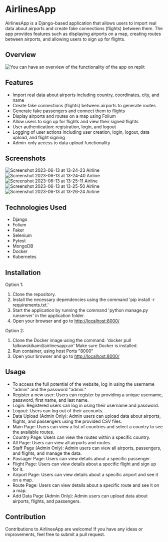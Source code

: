 # AirlinesApp

AirlinesApp is a Django-based application that allows users to import real data about airports and create fake connections (flights) between them. The app provides features such as displaying airports on a map, creating routes between airports, and allowing users to sign up for flights.


## Overview
![You can have an overview of the functionality of the app on replit](https://replit.com/@KamilFalkowski/AirlineAppdjango)


## Features

- Import real data about airports including country, coordinates, city, and name
- Create fake connections (flights) between airports to generate routes
- Generate fake passengers and connect them to flights
- Display airports and routes on a map using Folium
- Allow users to sign up for flights and view their signed flights
- User authentication: registration, login, and logout
- Logging of user actions including user creation, login, logout, data upload, and flight signing
- Admin-only access to data upload functionality

## Screenshots
![Screenshot 2023-06-13 at 13-24-23 Airline](https://github.com/FalkowskiKamil/AirlineApp_django/assets/116383333/6e19260c-2058-4b20-b795-b39826fe708f)
![Screenshot 2023-06-13 at 13-24-40 Airline](https://github.com/FalkowskiKamil/AirlineApp_django/assets/116383333/91519aeb-ab2b-4723-b49d-82e099941ff9)
![Screenshot 2023-06-13 at 13-25-11 Airline](https://github.com/FalkowskiKamil/AirlineApp_django/assets/116383333/f56d16b7-c035-4539-974e-c356d63bd71c)
![Screenshot 2023-06-13 at 13-25-50 Airline](https://github.com/FalkowskiKamil/AirlineApp_django/assets/116383333/12f0474d-3886-4b43-b452-1ad6179366ed)
![Screenshot 2023-06-13 at 13-26-24 Airline](https://github.com/FalkowskiKamil/AirlineApp_django/assets/116383333/94313bed-8e91-4354-90a0-5c0bdef18e61)

## Technologies Used

- Django
- Folium
- Faker
- Selenium
- Pytest
- MongoDB
- Docker
- Kubernetes

## Installation

Option 1:
   1. Clone the repository.
   2. Install the necessary dependencies using the command 'pip install -r requirements.txt.'
   3. Start the application by running the command 'python manage.py runserver' in the application folder.
   4. Open your browser and go to [http://localhost:8000/](http://localhost:8000/)
   
Option 2:
   1. Clone the Docker image using the command: 'docker pull falkowskikamil/airlinesapp:air' Make sure Docker is installed.
   2. Run container, using host Ports "8000"
   3. Open your browser and go to [http://localhost:8000/](http://localhost:8000/)

## Usage

- To access the full potential of the website, log in using the username "admin" and the password "admin."
- Register a new user: Users can register by providing a unique username, password, first name, and last name.
- Login: Registered users can log in using their username and password.
- Logout: Users can log out of their accounts.
- Data Upload (Admin Only): Admin users can upload data about airports, flights, and passengers using the provided CSV files.
- Main Page: Users can view a list of countries and select a country to see the available routes.
- Country Page: Users can view the routes within a specific country.
- All Page: Users can view all airports and routes.
- Staff Page (Admin Only): Admin users can view all airports, passengers, and flights, and manage the data.
- Passager Page: Users can view details about a specific passenger.
- Flight Page: Users can view details about a specific flight and sign up for it.
- Airport Page: Users can view details about a specific airport and see it on a map.
- Route Page: Users can view details about a specific route and see it on a map.
-  Add Data Page (Admin Only): Admin users can upload data about airports, flights, and passengers.

## Contribution

Contributions to AirlinesApp are welcome! If you have any ideas or improvements, feel free to submit a pull request.
